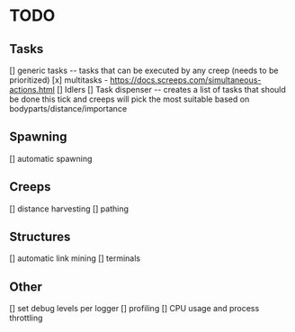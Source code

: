 # TODO
## Tasks
[] generic tasks -- tasks that can be executed by any creep (needs to be prioritized)
[x] multitasks - https://docs.screeps.com/simultaneous-actions.html
[] Idlers
[] Task dispenser -- creates a list of tasks that should be done this tick and creeps will pick the most suitable based on bodyparts/distance/importance

## Spawning
[] automatic spawning

## Creeps
[] distance harvesting
[] pathing

## Structures
[] automatic link mining
[] terminals

## Other
[] set debug levels per logger
[] profiling
[] CPU usage and process throttling
